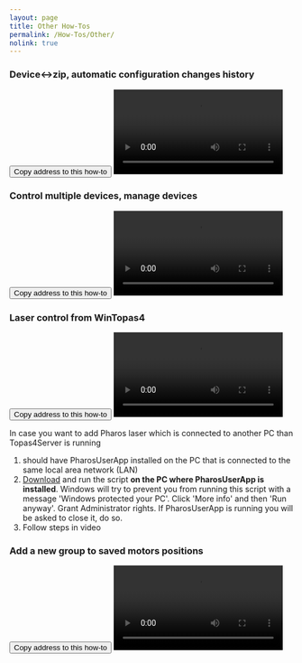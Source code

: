 ```yaml
---
layout: page
title: Other How-Tos
permalink: /How-Tos/Other/
nolink: true
---
```



### <a name="Vid006"></a>Device<->zip, automatic configuration changes history
<button class="btn" data-clipboard-text="{{site.fullUrl}}{{page.url}}#Vid006">
    Copy address to this how-to
</button>

<video controls class="video-js vjs-16-9" id="BackupAndRestore" data-setup="{}">
<source type="video/mp4" src="https://lightconupdater.blob.core.windows.net/topas4infopage/Videos/BackupAndRestore.mp4" />
Your browser does not support the video tag.
</video>


### <a name="Vid002"></a>Control multiple devices, manage devices
<button class="btn" data-clipboard-text="{{site.fullUrl}}{{page.url}}#Vid002">
    Copy address to this how-to
</button>
<video controls class="video-js vjs-16-9" id="DeviceManagement" data-setup="{}">
<source type="video/mp4" src="https://lightconupdater.blob.core.windows.net/topas4infopage/Videos/DeviceManagement.mp4" />
</video>



### <a name="Vid004"></a>Laser control from WinTopas4
<button class="btn" data-clipboard-text="{{site.fullUrl}}{{page.url}}#Vid004">
    Copy address to this how-to
</button>
<video controls class="video-js vjs-16-9" id="LaserControl" data-setup="{}">
<source src="https://lightconupdater.blob.core.windows.net/topas4infopage/Videos/LaserControl.mp4" type="video/mp4" />
</video>

 In case you want to add Pharos laser which is connected to another PC than Topas4Server is running
1. should have PharosUserApp installed on the PC that is connected to the same local area network (LAN)
2. [Download](https://lightconupdater.blob.core.windows.net/installers/EnablePharosUserAppRestAPI.bat)  and run the script **on the PC where PharosUserApp is installed**. Windows will try to prevent you from running this script with a message 'Windows protected your PC'. Click 'More info' and then 'Run anyway'. Grant Administrator rights. If PharosUserApp is running you will be asked to close it, do so.
3. Follow steps in video




### <a name="Vid005"></a>Add a new group to saved motors positions
<button class="btn" data-clipboard-text="{{site.fullUrl}}{{page.url}}#Vid005">
    Copy address to this how-to
</button>
<video controls class="video-js vjs-16-9" id="SavedMotorPositions" data-setup="{}">
<source src="https://lightconupdater.blob.core.windows.net/topas4infopage/Videos/HowToAddNewSavedMotorPositonsGroup.mp4" type="video/mp4" />
</video>
